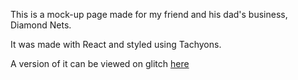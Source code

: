 This is a mock-up page made for my friend and his dad's business, Diamond Nets.

It was made with React and styled using Tachyons.

A version of it can be viewed on glitch [here](https://diamond-nets-mockup.glitch.me/)
